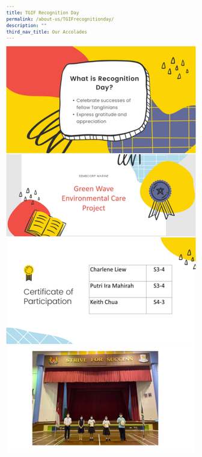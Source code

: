 ```yaml
---
title: TGIF Recognition Day
permalink: /about-us/TGIFrecognitionday/
description: ""
third_nav_title: Our Accolades
---
```

![](/images/2022-T1W3-TGIF-Recognition-Day2.jpg)
![](/images/2022-T1W3-TGIF-Recognition-Day3.jpg)
![](/images/2022-T1W3-TGIF-Recognition-Day4.jpg)
![](/images/2022-T1W3-TGIF-Recognition-Day5.jpg)